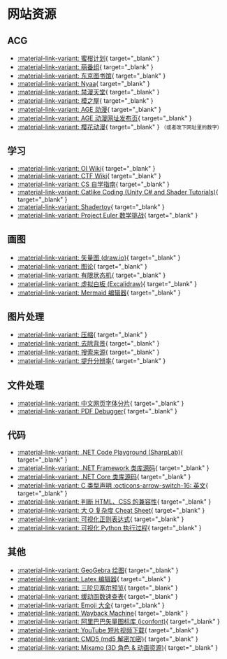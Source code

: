 # 网站资源

## ACG

<div class="grid cards" markdown>

- [:material-link-variant: 蜜柑计划](https://mikanani.me/){ target="_blank" }
- [:material-link-variant: 萌番组](https://bangumi.moe/){ target="_blank" }
- [:material-link-variant: 东京图书馆](https://www.tokyotosho.info/){ target="_blank" }
- [:material-link-variant: Nyaa](https://nyaa.si/){ target="_blank" }
- [:material-link-variant: 禁漫天堂](https://18comic.vip/){ target="_blank" }
- [:material-link-variant: 模之屋](https://www.aplaybox.com/){ target="_blank" }
- [:material-link-variant: AGE 动漫](https://www.agemys.org/){ target="_blank" }
- [:material-link-variant: AGE 动漫网址发布页](https://github.com/agefanscom/website){ target="_blank" }
- [:material-link-variant: 樱花动漫](http://yhdm08.com/){ target="_blank" } <small>（或者改下网址里的数字）</small>

</div>

## 学习

<div class="grid cards" markdown>

- [:material-link-variant: OI Wiki](https://oiwiki.com/){ target="_blank" }
- [:material-link-variant: CTF Wiki](https://ctf-wiki.org/){ target="_blank" }
- [:material-link-variant: CS 自学指南](https://csdiy.wiki/){ target="_blank" }
- [:material-link-variant: Catlike Coding (Unity C# and Shader Tutorials)](https://catlikecoding.com/unity/tutorials/){ target="_blank" }
- [:material-link-variant: Shadertoy](https://www.shadertoy.com/){ target="_blank" }
- [:material-link-variant: Project Euler 数学挑战](https://projecteuler.net/){ target="_blank" }

</div>

## 画图

<div class="grid cards" markdown>

- [:material-link-variant: 矢量图 (draw.io)](https://app.diagrams.net/){ target="_blank" }
- [:material-link-variant: 图论](https://csacademy.com/app/graph_editor/){ target="_blank" }
- [:material-link-variant: 有限状态机](https://madebyevan.com/fsm/){ target="_blank" }
- [:material-link-variant: 虚拟白板 (Excalidraw)](https://excalidraw.com/){ target="_blank" }
- [:material-link-variant: Mermaid 编辑器](https://mermaid.live/){ target="_blank" }

</div>

## 图片处理

<div class="grid cards" markdown>

- [:material-link-variant: 压缩](https://tinypng.com/){ target="_blank" }
- [:material-link-variant: 去除背景](https://www.remove.bg/){ target="_blank" }
- [:material-link-variant: 搜索来源](https://saucenao.com/){ target="_blank" }
- [:material-link-variant: 提升分辨率](https://waifu2x.udp.jp/){ target="_blank" }

</div>

## 文件处理

<div class="grid cards" markdown>

- [:material-link-variant: 中文网页字体分片](https://font.daidr.me/){ target="_blank" }
- [:material-link-variant: PDF Debugger](https://pdf.hyzyla.dev/){ target="_blank" }

</div>

## 代码

<div class="grid cards" markdown>

- [:material-link-variant: .NET Code Playground (SharpLab)](https://sharplab.io/){ target="_blank" }
- [:material-link-variant: .NET Framework 类库源码](https://referencesource.microsoft.com/){ target="_blank" }
- [:material-link-variant: .NET Core 类库源码](https://source.dot.net/){ target="_blank" }
- [:material-link-variant: C 类型声明 :octicons-arrow-switch-16: 英文](https://cdecl.org/){ target="_blank" }
- [:material-link-variant: 判断 HTML、CSS 的兼容性](https://caniuse.com/){ target="_blank" }
- [:material-link-variant: 大 O 复杂度 Cheat Sheet](https://www.bigocheatsheet.com/){ target="_blank" }
- [:material-link-variant: 可视化正则表达式](https://jex.im/regulex/){ target="_blank" }
- [:material-link-variant: 可视化 Python 执行过程](https://pythontutor.com/visualize.html#mode=edit){ target="_blank" }

</div>

## 其他

<div class="grid cards" markdown>

- [:material-link-variant: GeoGebra 绘图](https://www.geogebra.org/?lang=zh-CN){ target="_blank" }
- [:material-link-variant: Latex 编辑器](https://www.latexlive.com/){ target="_blank" }
- [:material-link-variant: 三阶贝塞尔预览](https://cubic-bezier.com/){ target="_blank" }
- [:material-link-variant: 缓动函数速查表](https://easings.net/zh-cn){ target="_blank" }
- [:material-link-variant: Emoji 大全](https://www.emojiall.com/zh-hans){ target="_blank" }
- [:material-link-variant: Wayback Machine](http://web.archive.org){ target="_blank" }
- [:material-link-variant: 阿里巴巴矢量图标库 (iconfont)](https://www.iconfont.cn/){ target="_blank" }
- [:material-link-variant: YouTube 短片视频下载](https://ytshorts.savetube.me/zh/10){ target="_blank" }
- [:material-link-variant: CMD5 (md5 解密加密)](https://www.cmd5.com/){ target="_blank" }
- [:material-link-variant: Mixamo (3D 角色 & 动画资源)](https://www.mixamo.com/){ target="_blank" }

</div>


